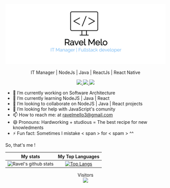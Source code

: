 <p align="center">
	<img src="https://github.com/ravelmello/ravelmello/blob/master/ravel.png?raw=true" width="700"/>
 </p>

 
<p align="center"> IT Manager | NodeJs | Java | ReactJs | React Native </p>

<p align="center">
<a href="https://linkedin.com/in/ravel-mello/" target="_blank">
<img 
src="https://img.shields.io/badge/-LinkedIn-blue?style=plastic&logo=linkedin"/> 
</a>
<a href="https://github.com/ravelmello" target="_blank">
<img 
src="https://img.shields.io/badge/-GitHub-black?style=plastic&logo=github"/> 
</a>
<a href="https://ravelmello.github.io" target="_blank">
<img 
src="https://img.shields.io/badge/-Personal Site-red?style=plastic&logo=superuser"/> 
</a>
</p>


<p align="center">
  
- 🔭 I’m currently working on Software Architecture 
- 🌱 I’m currently learning NodeJS | Java | React
- 👯 I’m looking to collaborate on NodeJS | Java | React projects
- 🤔 I’m looking for help with JavaScript's comunity
- 📫 How to reach me: at ravelmello3@gmail.com
- 😄 Pronouns: Hardworking + studious = The best recipe for new knowledments
- ⚡ Fun fact: Sometimes I mistake < span > for < spam >  ^^
  

So, that's me !

</p>  

<div>
	
My stats | My Top Languages
:----------:|:---------:
|![Ravel's github stats](https://github-readme-stats.vercel.app/api?username=ravelmello&show_icons=true&theme=white) |[![Top Langs](https://github-readme-stats.vercel.app/api/top-langs/?username=ravelmello&layout=compact)](https://github.com/ravelmello/github-readme-stats) 


<p align="center">
	  Visitors <br>
<img src="https://profile-counter.glitch.me/ravelmello/count.svg" />
</p>	  

<!--
**ravelmello/ravelmello** is a ✨ _special_ ✨ repository because its `README.md` (this file) appears on your GitHub profile.

Here are some ideas to get you started:

- 🔭 I’m currently working on ...
- 🌱 I’m currently learning ...
- 👯 I’m looking to collaborate on ...
- 🤔 I’m looking for help with ...
- 💬 Ask me about ...
- 📫 How to reach me: ...
- 😄 Pronouns: ...
- ⚡ Fun fact: ...
-->
